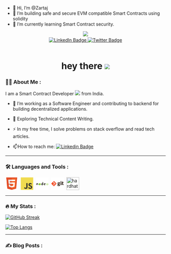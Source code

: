 - 👋 Hi, I’m @Zartaj
- 👀 I’m building  safe and secure EVM compatible Smart Contracts using solidity 
- 🌱 I’m currently learning Smart Contract security.


<!---
Zartaj0/Zartaj0 is a ✨ special ✨ repository because its `README.md` (this file) appears on your GitHub profile.
You can click the Preview link to take a look at your changes.
--->
<div id="header" align="center">
  <img src="https://media.giphy.com/media/M9gbBd9nbDrOTu1Mqx/giphy.gif" width="100"/>
  <div id="badges">
  <a href="https://www.linkedin.com/in/md-zartaj-afser-42b345221/">
    <img src="https://img.shields.io/badge/LinkedIn-blue?style=for-the-badge&logo=linkedin&logoColor=white" alt="LinkedIn Badge"/>
  </a>
  <a href="https://twitter.com/Zartaj20031">
    <img src="https://img.shields.io/badge/Twitter-blue?style=for-the-badge&logo=twitter&logoColor=white" alt="Twitter Badge"/>
  </a>
  <div><img src="https://komarev.com/ghpvc/?username=zartaj0&style=flat-square&color=blue" alt=""/>
  </div>
  <h1>
  hey there
  <img src="https://media.giphy.com/media/hvRJCLFzcasrR4ia7z/giphy.gif" width="30px"/>
</h1>
    

</div>
</div>

### :woman_technologist: About Me :
I am a Smart Contract Developer <img src="https://media.giphy.com/media/WUlplcMpOCEmTGBtBW/giphy.gif" width="30"> from India.
- :telescope: I’m working as a Software Engineer and contributing to backend for building decentralized applications.

- :seedling: Exploring Technical Content Writing.

- :zap: In my free time, I solve problems on stack overflow and read tech articles.

- :mailbox:How to reach me: [![Linkedin Badge](https://img.shields.io/badge/-zartaj-blue?style=flat&logo=Twitter&logoColor=white)](https://twitter.com/Zartaj20031)
---
### :hammer_and_wrench: Languages and Tools :
<div>
  <img src="https://github.com/devicons/devicon/blob/master/icons/html5/html5-original.svg" title="HTML5" alt="HTML" width="40" height="40"/>&nbsp;
    <img src="https://github.com/devicons/devicon/blob/master/icons/javascript/javascript-original.svg" title="JavaScript" alt="JavaScript" width="40" height="40"/>&nbsp;
  <img src="https://github.com/devicons/devicon/blob/master/icons/nodejs/nodejs-original-wordmark.svg" title="NodeJS" alt="NodeJS" width="40" height="40"/>&nbsp;
  <img src="https://github.com/devicons/devicon/blob/master/icons/git/git-original-wordmark.svg" title="Git" **alt="Git" width="40" height="40"/>&nbsp;
  <img src="[https://github.com/devicons/devicon/blob/master/icons/git/git-original-wordmark.svg](https://www.google.com/url?sa=i&url=https%3A%2F%2Fgitcoin.co%2Fgrants%2F1592%2Fhardhat-formerly-buidler-by-nomic-labs&psig=AOvVaw30ZP83dSuZtW7ishzcClBi&ust=1673957742355000&source=images&cd=vfe&ved=0CBAQjRxqFwoTCPCyp9iIzPwCFQAAAAAdAAAAABAD)" title="hardhat" **alt="Hardhat" width="40" height="40"/>&nbsp;
</div> 

---

### :fire: My Stats :
[![GitHub Streak](http://github-readme-streak-stats.herokuapp.com?user=zartaj0&theme=dark&background=000000)](https://git.io/streak-stats)

[![Top Langs](https://github-readme-stats.vercel.app/api/top-langs/?username=zartaj0&layout=compact&theme=vision-friendly-dark)](https://github.com/anuraghazra/github-readme-stats)


---

### :writing_hand: Blog Posts :
<!-- BLOG-POST-LIST:START -->
<!-- BLOG-POST-LIST:END -->



